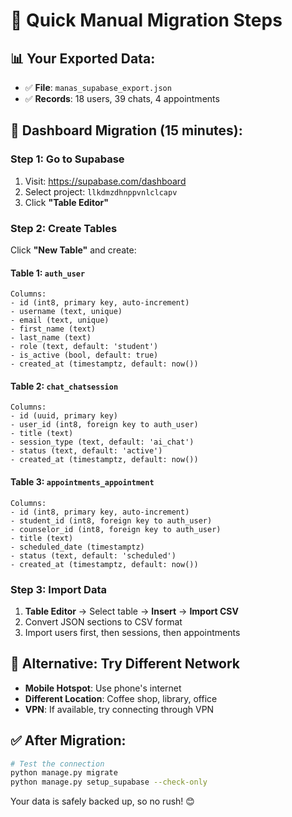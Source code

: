 # 🎯 Quick Manual Migration Steps

## 📊 Your Exported Data:
- ✅ **File**: `manas_supabase_export.json`
- ✅ **Records**: 18 users, 39 chats, 4 appointments

## 🔧 Dashboard Migration (15 minutes):

### Step 1: Go to Supabase
1. Visit: https://supabase.com/dashboard
2. Select project: `llkdmzdhnppvnlclcapv`
3. Click **"Table Editor"**

### Step 2: Create Tables
Click **"New Table"** and create:

#### Table 1: `auth_user`
```
Columns:
- id (int8, primary key, auto-increment)  
- username (text, unique)
- email (text, unique)
- first_name (text)
- last_name (text)
- role (text, default: 'student')
- is_active (bool, default: true)
- created_at (timestamptz, default: now())
```

#### Table 2: `chat_chatsession`  
```
Columns:
- id (uuid, primary key)
- user_id (int8, foreign key to auth_user)
- title (text)
- session_type (text, default: 'ai_chat')
- status (text, default: 'active')
- created_at (timestamptz, default: now())
```

#### Table 3: `appointments_appointment`
```
Columns:
- id (int8, primary key, auto-increment)
- student_id (int8, foreign key to auth_user)
- counselor_id (int8, foreign key to auth_user)
- title (text)
- scheduled_date (timestamptz)
- status (text, default: 'scheduled')
- created_at (timestamptz, default: now())
```

### Step 3: Import Data
1. **Table Editor** → Select table → **Insert** → **Import CSV**
2. Convert JSON sections to CSV format
3. Import users first, then sessions, then appointments

## 🚀 Alternative: Try Different Network

- **Mobile Hotspot**: Use phone's internet
- **Different Location**: Coffee shop, library, office
- **VPN**: If available, try connecting through VPN

## ✅ After Migration:
```bash
# Test the connection
python manage.py migrate
python manage.py setup_supabase --check-only
```

Your data is safely backed up, so no rush! 😊